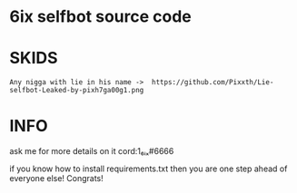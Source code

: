 # 6ix selfbot source code  
 
# SKIDS
    Any nigga with lie in his name ->  https://github.com/Pixxth/Lie-selfbot-Leaked-by-pixh7ga00g1.png
      
# INFO
ask me for more details on it cord:1₆ᵢₓ#6666

if you know how to install requirements.txt then you are one step ahead of everyone else! Congrats!
